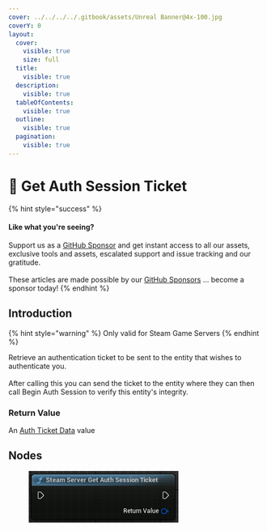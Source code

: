 ```yaml
---
cover: ../../../../.gitbook/assets/Unreal Banner@4x-100.jpg
coverY: 0
layout:
  cover:
    visible: true
    size: full
  title:
    visible: true
  description:
    visible: true
  tableOfContents:
    visible: true
  outline:
    visible: true
  pagination:
    visible: true
---
```


# 🔵 Get Auth Session Ticket

{% hint style="success" %}
#### Like what you're seeing?

Support us as a [GitHub Sponsor](../../../../become-a-sponsor/) and get instant access to all our assets, exclusive tools and assets, escalated support and issue tracking and our gratitude.\
\
These articles are made possible by our [GitHub Sponsors](../../../../become-a-sponsor/) ... become a sponsor today!
{% endhint %}

## Introduction

{% hint style="warning" %}
Only valid for Steam Game Servers
{% endhint %}

Retrieve an authentication ticket to be sent to the entity that wishes to authenticate you.\
\
After calling this you can send the ticket to the entity where they can then call Begin Auth Session to verify this entity's integrity.

### Return Value

An [Auth Ticket Data](../types/auth-ticket-data.md) value

## Nodes

<figure><img src="../../../../.gitbook/assets/image (7) (1) (1).png" alt=""><figcaption></figcaption></figure>
